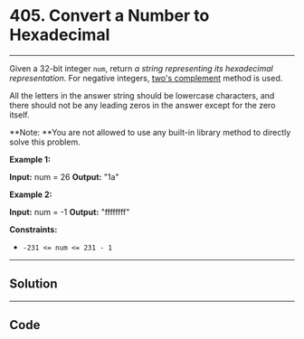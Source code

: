 # 405. Convert a Number to Hexadecimal

---

Given a 32-bit integer `num`, return _a string representing its hexadecimal representation_. For negative integers, [two's complement](https://en.wikipedia.org/wiki/Two%27s_complement) method is used.

All the letters in the answer string should be lowercase characters, and there should not be any leading zeros in the answer except for the zero itself.

**Note:  **You are not allowed to use any built-in library method to directly solve this problem.

 

**Example 1:**


**Input:** num = 26
**Output:** "1a"


**Example 2:**


**Input:** num = -1
**Output:** "ffffffff"


 

**Constraints:**

  * `-231 <= num <= 231 - 1`

---

## Solution



---

## Code
```python


```